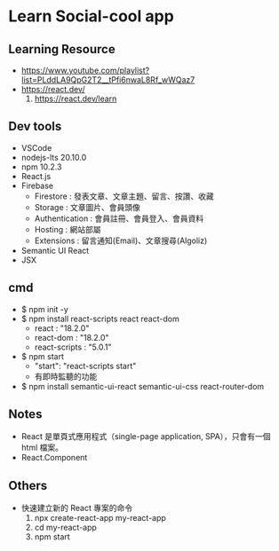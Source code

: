 # Learn Social-cool app

## Learning Resource
- https://www.youtube.com/playlist?list=PLddLA9QpG2T2__tPfi6nwaL8Rf_wWQaz7
- https://react.dev/
    1. https://react.dev/learn

## Dev tools
- VSCode
- nodejs-lts 20.10.0
- npm 10.2.3
- React.js
- Firebase
  - Firestore : 發表文章、文章主題、留言、按讚、收藏
  - Storage : 文章圖片、會員頭像
  - Authentication : 會員註冊、會員登入、會員資料
  - Hosting : 網站部屬
  - Extensions : 留言通知(Email)、文章搜尋(Algoliz)
- Semantic UI React
- JSX

## cmd
- $ npm init -y
- $ npm install react-scripts react react-dom
  - react : "18.2.0"
  - react-dom : "18.2.0"
  - react-scripts : "5.0.1"
- $ npm start
  - "start": "react-scripts start"
  - 有即時監聽的功能
- $ npm install semantic-ui-react semantic-ui-css react-router-dom

## Notes
- React 是單頁式應用程式（single-page application, SPA），只會有一個 html 檔案。
- React.Component

## Others
- 快速建立新的 React 專案的命令
    1. npx create-react-app my-react-app
    2. cd my-react-app
    3. npm start